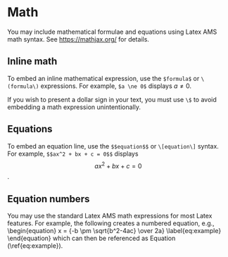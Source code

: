 # Math

You may include mathematical formulae and equations using Latex AMS math syntax. See https://mathjax.org/ for details.

## Inline math

To embed an inline mathematical expression, use the `$formula$` or `\(formula\)` expressions.  For example, `$a \ne 0$` displays $a \ne 0$.

If you wish to present a dollar sign in your text, you must use `\$` to avoid embedding a math expression unintentionally.

## Equations

To embed an equation line, use the `$$equation$$` or `\[equation\]` syntax. For example, `$$ax^2 + bx + c = 0$$` displays $$ax^2 + bx + c = 0$$.

## Equation numbers

You may use the standard Latex AMS math expressions for most Latex features. For example, the following creates a numbered equation, e.g.,
\begin{equation}
    x = {-b \pm \sqrt{b^2-4ac} \over 2a}
    \label{eq:example}
\end{equation}
which can then be referenced as Equation (\ref{eq:example}).
